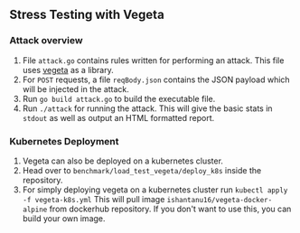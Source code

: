 ## Stress Testing with Vegeta

### Attack overview
1. File `attack.go` contains rules written for performing an attack. This file uses [vegeta](https://github.com/tsenart/vegeta) as a library.
2. For `POST` requests, a file `reqBody.json` contains the JSON payload which will be injected in the attack.
3. Run `go build attack.go` to build the executable file.
4. Run `./attack` for running the attack. This will give the basic stats in `stdout` as well as output an HTML formatted report.

### Kubernetes Deployment
1. Vegeta can also be deployed on a kubernetes cluster.
2. Head over to `benchmark/load_test_vegeta/deploy_k8s` inside the repository.
3. For simply deploying vegeta on a kubernetes cluster run `kubectl apply -f vegeta-k8s.yml` This will pull image `ishantanu16/vegeta-docker-alpine` from dockerhub repository. If you don't want to use this, you can build your own image.
